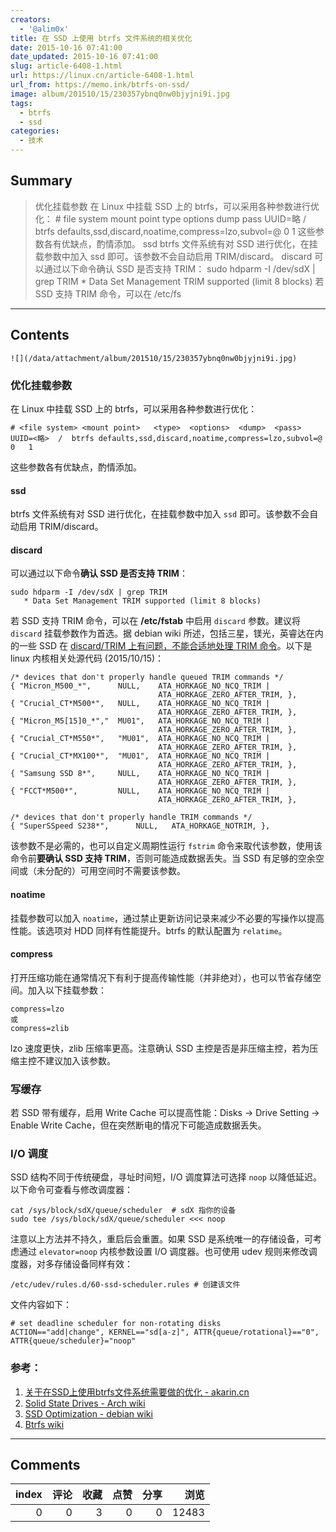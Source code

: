 ```yaml
---
creators:
  - '@alim0x'
title: 在 SSD 上使用 btrfs 文件系统的相关优化
date: 2015-10-16 07:41:00
date_updated: 2015-10-16 07:41:00
slug: article-6408-1.html
url: https://linux.cn/article-6408-1.html
url_from: https://memo.ink/btrfs-on-ssd/
image: album/201510/15/230357ybnq0nw0bjyjni9i.jpg
tags:
  - btrfs
  - ssd
categories:
  - 技术
---
```


## Summary

> 优化挂载参数 在 Linux 中挂载 SSD 上的 btrfs，可以采用各种参数进行优化： # file system mount point type options dump pass UUID=略 / btrfs defaults,ssd,discard,noatime,compress=lzo,subvol=@ 0 1  这些参数各有优缺点，酌情添加。 ssd btrfs 文件系统有对 SSD 进行优化，在挂载参数中加入 ssd 即可。该参数不会自动启用 TRIM/discard。 discard 可以通过以下命令确认 SSD 是否支持 TRIM：  sudo hdparm -I /dev/sdX | grep TRIM * Data Set Management TRIM supported (limit 8 blocks)  若 SSD 支持 TRIM 命令，可以在 /etc/fs

***

<!-- more -->

## Contents

`![](/data/attachment/album/201510/15/230357ybnq0nw0bjyjni9i.jpg)`

### 优化挂载参数

在 Linux 中挂载 SSD 上的 btrfs，可以采用各种参数进行优化：

```shell
# <file system> <mount point>   <type>  <options>  <dump>  <pass>
UUID=<略>  /  btrfs defaults,ssd,discard,noatime,compress=lzo,subvol=@ 0   1
```

这些参数各有优缺点，酌情添加。

#### ssd

btrfs 文件系统有对 SSD 进行优化，在挂载参数中加入 `ssd` 即可。该参数不会自动启用 TRIM/discard。

#### discard

可以通过以下命令**确认 SSD 是否支持 TRIM**：

```shell
sudo hdparm -I /dev/sdX | grep TRIM
   * Data Set Management TRIM supported (limit 8 blocks)
```

若 SSD 支持 TRIM 命令，可以在 **/etc/fstab** 中启用 `discard` 参数。建议将 `discard` 挂载参数作为首选。据 debian wiki 所述，包括三星，镁光，英睿达在内的一些 SSD 在 [discard/TRIM 上有问题，不能合适地处理 TRIM 命令](https://git.kernel.org/cgit/linux/kernel/git/torvalds/linux.git/tree/drivers/ata/libata-core.c#n4227)。以下是 linux 内核相关处源代码 (2015/10/15)：

```shell
/* devices that don't properly handle queued TRIM commands */
{ "Micron_M500_*",      NULL,    ATA_HORKAGE_NO_NCQ_TRIM |
                                 ATA_HORKAGE_ZERO_AFTER_TRIM, },
{ "Crucial_CT*M500*",   NULL,    ATA_HORKAGE_NO_NCQ_TRIM |
                                 ATA_HORKAGE_ZERO_AFTER_TRIM, },
{ "Micron_M5[15]0_*","  MU01",   ATA_HORKAGE_NO_NCQ_TRIM |
                                 ATA_HORKAGE_ZERO_AFTER_TRIM, },
{ "Crucial_CT*M550*",   "MU01",  ATA_HORKAGE_NO_NCQ_TRIM |
                                 ATA_HORKAGE_ZERO_AFTER_TRIM, },
{ "Crucial_CT*MX100*",  "MU01",  ATA_HORKAGE_NO_NCQ_TRIM |
                                 ATA_HORKAGE_ZERO_AFTER_TRIM, },
{ "Samsung SSD 8*",     NULL,    ATA_HORKAGE_NO_NCQ_TRIM |
                                 ATA_HORKAGE_ZERO_AFTER_TRIM, },
{ "FCCT*M500*",         NULL,    ATA_HORKAGE_NO_NCQ_TRIM |
                                 ATA_HORKAGE_ZERO_AFTER_TRIM, },

/* devices that don't properly handle TRIM commands */
{ "SuperSSpeed S238*",      NULL,   ATA_HORKAGE_NOTRIM, },
```

该参数不是必需的，也可以自定义周期性运行 `fstrim` 命令来取代该参数，使用该命令前**要确认 SSD 支持 TRIM**，否则可能造成数据丢失。当 SSD 有足够的空余空间或（未分配的）可用空间时不需要该参数。

#### noatime

挂载参数可以加入 `noatime`，通过禁止更新访问记录来减少不必要的写操作以提高性能。该选项对 HDD 同样有性能提升。btrfs 的默认配置为 `relatime`。

#### compress

打开压缩功能在通常情况下有利于提高传输性能（并非绝对），也可以节省存储空间。加入以下挂载参数：

```shell
compress=lzo
或
compress=zlib
```

lzo 速度更快，zlib 压缩率更高。注意确认 SSD 主控是否是非压缩主控，若为压缩主控不建议加入该参数。

### 写缓存

若 SSD 带有缓存，启用 Write Cache 可以提高性能：Disks -> Drive Setting -> Enable Write Cache，但在突然断电的情况下可能造成数据丢失。

### I/O 调度

SSD 结构不同于传统硬盘，寻址时间短，I/O 调度算法可选择 `noop` 以降低延迟。以下命令可查看与修改调度器：

```shell
cat /sys/block/sdX/queue/scheduler  # sdX 指你的设备
sudo tee /sys/block/sdX/queue/scheduler <<< noop
```

注意以上方法并不持久，重启后会重置。如果 SSD 是系统唯一的存储设备，可考虑通过 `elevator=noop` 内核参数设置 I/O 调度器。也可使用 udev 规则来修改调度器，对多存储设备同样有效：

```shell
/etc/udev/rules.d/60-ssd-scheduler.rules # 创建该文件
```

文件内容如下：

```shell
# set deadline scheduler for non-rotating disks
ACTION=="add|change", KERNEL=="sd[a-z]", ATTR{queue/rotational}=="0", ATTR{queue/scheduler}="noop"
```

### 参考：

1. [关于在SSD上使用btrfs文件系统需要做的优化 - akarin.cn](http://www.akarin.cn/archives-73.html)
2. [Solid State Drives - Arch wiki](https://wiki.archlinux.org/index.php/Solid_State_Drives_(%E7%AE%80%E4%BD%93%E4%B8%AD%E6%96%87))
3. [SSD Optimization - debian wiki](https://wiki.debian.org/SSDOptimization)
4. [Btrfs wiki](https://btrfs.wiki.kernel.org/index.php/FAQ)

***

## Comments


|   index |   评论 |   收藏 |   点赞 |   分享 |   浏览 |
|--------:|-------:|-------:|-------:|-------:|-------:|
|       0 |      0 |      3 |      0 |      0 |  12483 |
